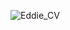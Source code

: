 ![Eddie_CV](https://user-images.githubusercontent.com/72804810/104846811-b3f29100-58dc-11eb-9836-0637ec2a9dd3.png)
